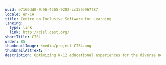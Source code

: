 ```yaml
---
uuid: e7166dd0-9c96-4365-9202-cc355a967f87
locale: en-CA
title: Centre on Inclusive Software for Learning
linking:
  type: link
  link: http://cisl.cast.org/
shortTitle: CISL
order: 85
thumbnailImage: /media/project-CISL.png
thumbnailAltText: ''
description: Optimizing K-12 educational experiences for the diverse needs of all students.
---
```

